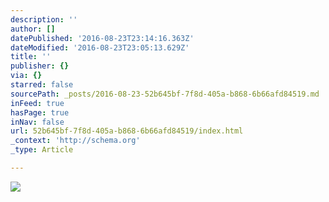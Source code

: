 ```yaml
---
description: ''
author: []
datePublished: '2016-08-23T23:14:16.363Z'
dateModified: '2016-08-23T23:05:13.629Z'
title: ''
publisher: {}
via: {}
starred: false
sourcePath: _posts/2016-08-23-52b645bf-7f8d-405a-b868-6b66afd84519.md
inFeed: true
hasPage: true
inNav: false
url: 52b645bf-7f8d-405a-b868-6b66afd84519/index.html
_context: 'http://schema.org'
_type: Article

---
```

![](https://the-grid-user-content.s3-us-west-2.amazonaws.com/9f508b88-965c-460d-8acc-9885354f0e38.jpg)